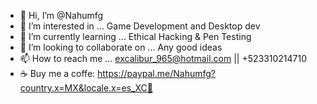 - 👋 Hi, I’m @Nahumfg
- 👀 I’m interested in ... Game Development and Desktop dev
- 🌱 I’m currently learning ... Ethical Hacking & Pen Testing
- 💞️ I’m looking to collaborate on ... Any good ideas
- 📫 How to reach me ... excalibur_965@hotmail.com || +523310214710
- ☕ Buy me a coffe: https://paypal.me/Nahumfg?country.x=MX&locale.x=es_XC🥹
<!---
Nahumfg/Nahumfg is a ✨ special ✨ repository because its `README.md` (this file) appears on your GitHub profile.
You can click the Preview link to take a look at your changes.
--->
